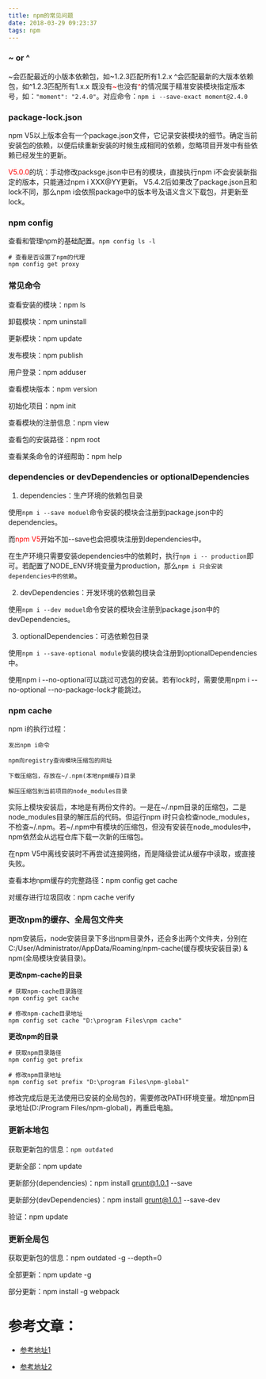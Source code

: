 ```yaml
---
title: npm的常见问题
date: 2018-03-29 09:23:37
tags: npm
---
```


### ~ or ^

~会匹配最近的小版本依赖包，如~1.2.3匹配所有1.2.x
^会匹配最新的大版本依赖包，如^1.2.3匹配所有1.x.x
既没有<font color="red">~</font>也没有<font color="red">^</font>的情况属于精准安装模块指定版本号，如：```"moment": "2.4.0"```。对应命令：```npm i --save-exact moment@2.4.0```

### package-lock.json

npm V5以上版本会有一个package.json文件，它记录安装模块的细节。确定当前安装包的依赖，以便后续重新安装的时候生成相同的依赖，忽略项目开发中有些依赖已经发生的更新。

<font color="red">V5.0.0</font>的坑：手动修改packsge.json中已有的模块，直接执行npm i不会安装新指定的版本，只能通过npm i XXX@YY更新。
<font>V5.4.2</font>后如果改了package.json且和lock不同，那么npm i会依照package中的版本号及语义含义下载包，并更新至lock。

### npm config

查看和管理npm的基础配置。```npm config ls -l```

```
# 查看是否设置了npm的代理
npm config get proxy
```

### 常见命令

查看安装的模块：npm ls

卸载模块：npm uninstall

更新模块：npm update

发布模块：npm publish

用户登录：npm adduser

查看模块版本：npm version

初始化项目：npm init

查看模块的注册信息：npm view

查看包的安装路径：npm root

查看某条命令的详细帮助：npm help

### dependencies or devDependencies or optionalDependencies

1. dependencies：生产环境的依赖包目录

使用```npm i --save moduel```命令安装的模块会注册到package.json中的dependencies。

而<font color="red">npm V5</font>开始不加--save也会把模块注册到dependencies中。

在生产环境只需要安装dependencies中的依赖时，执行```npm i -- production```即可。若配置了NODE_ENV环境变量为production，那么```npm i 只会安装dependencies中的依赖```。

2. devDependencies：开发环境的依赖包目录

使用```npm i --dev moduel```命令安装的模块会注册到package.json中的devDependencies。

3. optionalDependencies：可选依赖包目录

使用```npm i --save-optional module```安装的模块会注册到optionalDependencies中。

使用npm i --no-optional可以跳过可选包的安装。若有lock时，需要使用npm i --no-optional --no-package-lock才能跳过。

### npm cache

npm i的执行过程：

	发出npm i命令

	npm向registry查询模块压缩包的网址

	下载压缩包，存放在~/.npm(本地npm缓存)目录

	解压压缩包到当前项目的node_modules目录

实际上模块安装后，本地是有两份文件的。一是在~/.npm目录的压缩包，二是node_modules目录的解压后的代码。但运行npm i时只会检查node_modules，不检查~/.npm。若~/.npm中有模块的压缩包，但没有安装在node_modules中，npm依然会从远程仓库下载一次新的压缩包。

在npm V5中离线安装时不再尝试连接网络，而是降级尝试从缓存中读取，或直接失败。

查看本地npm缓存的完整路径：npm config get cache

对缓存进行垃圾回收：npm cache verify

### 更改npm的缓存、全局包文件夹

npm安装后，node安装目录下多出npm目录外，还会多出两个文件夹，分别在C:/User/Administrator/AppData/Roaming/npm-cache(缓存模块安装目录) & npm(全局模块安装目录)。

**更改npm-cache的目录**
```
# 获取npm-cache目录路径
npm config get cache

# 修改npm-cache目录地址
npm config set cache "D:\program Files\npm cache"
```

**更改npm的目录**
```
# 获取npm目录路径
npm config get prefix

# 修改npm目录地址
npm config set prefix "D:\program Files\npm-global"
```

修改完成后是无法使用已安装的全局包的，需要修改PATH环境变量。增加npm目录地址(D:/Program Files/npm-global)，再重启电脑。

### 更新本地包

获取更新包的信息：```npm outdated```

更新全部：npm update

更新部分(dependencies)：npm install grunt@1.0.1 --save

更新部分(devDependencies)：npm install grunt@1.0.1 --save-dev

验证：npm update 

### 更新全局包

获取更新包的信息：npm outdated -g --depth=0

全部更新：npm update -g

部分更新：npm install -g webpack

# 参考文章：
* [参考地址1](https://segmentfault.com/a/1190000013585195)

* [参考地址2](https://segmentfault.com/a/1190000006666168)